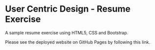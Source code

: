# User Centric Design - Resume Exercise

A sample resume exercise using HTML5, CSS and Bootstrap.

Please see the deployed website on GitHub Pages by following this link.